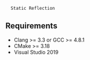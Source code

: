 ```
  Static Reflection                                                                       
```
## Requirements

- Clang >= 3.3 or GCC >= 4.8.1
- CMake >= 3.18
- Visual Studio 2019

